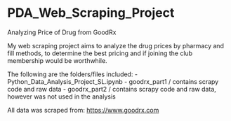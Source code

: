 # PDA_Web_Scraping_Project

Analyzing Price of Drug from GoodRx

My web scraping project aims to analyze the drug prices by pharmacy and fill methods, to determine the best pricing and if joining the club membership would be worthwhile. 

The following are the folders/files included:
     - Python_Data_Analysis_Project_SL.ipynb
     - goodrx_part1 / contains scrapy code and raw data 
     - goodrx_part2 / contains scrapy code and raw data, however was not used in the analysis
     

All data was scraped from: https://www.goodrx.com
